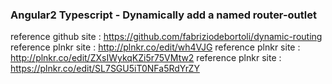 ### Angular2 Typescript - Dynamically add a named router-outlet

reference github site : https://github.com/fabriziodebortoli/dynamic-routing
reference plnkr site : http://plnkr.co/edit/wh4VJG
reference plnkr site : http://plnkr.co/edit/ZXsIWykqKZi5r75VMtw2
reference plnkr site : https://plnkr.co/edit/SL7SGU5iT0NFa5RdYrZY